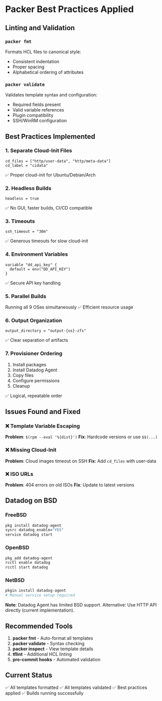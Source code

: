 # Packer Best Practices Applied

## Linting and Validation

### `packer fmt`
Formats HCL files to canonical style:
- Consistent indentation
- Proper spacing
- Alphabetical ordering of attributes

### `packer validate`
Validates template syntax and configuration:
- Required fields present
- Valid variable references
- Plugin compatibility
- SSH/WinRM configuration

## Best Practices Implemented

### 1. **Separate Cloud-Init Files**
```hcl
cd_files = ["http/user-data", "http/meta-data"]
cd_label = "cidata"
```
✅ Proper cloud-init for Ubuntu/Debian/Arch

### 2. **Headless Builds**
```hcl
headless = true
```
✅ No GUI, faster builds, CI/CD compatible

### 3. **Timeouts**
```hcl
ssh_timeout = "30m"
```
✅ Generous timeouts for slow cloud-init

### 4. **Environment Variables**
```hcl
variable "dd_api_key" {
  default = env("DD_API_KEY")
}
```
✅ Secure API key handling

### 5. **Parallel Builds**
Running all 9 OSes simultaneously
✅ Efficient resource usage

### 6. **Output Organization**
```hcl
output_directory = "output-{os}-zfs"
```
✅ Clear separation of artifacts

### 7. **Provisioner Ordering**
1. Install packages
2. Install Datadog Agent
3. Copy files
4. Configure permissions
5. Cleanup

✅ Logical, repeatable order

## Issues Found and Fixed

### ❌ Template Variable Escaping
**Problem**: `$(rpm --eval '%{dist}')`
**Fix**: Hardcode versions or use `$$(...)`

### ❌ Missing Cloud-Init
**Problem**: Cloud images timeout on SSH
**Fix**: Add `cd_files` with user-data

### ❌ ISO URLs
**Problem**: 404 errors on old ISOs
**Fix**: Update to latest versions

## Datadog on BSD

### FreeBSD
```bash
pkg install datadog-agent
sysrc datadog_enable="YES"
service datadog start
```

### OpenBSD
```bash
pkg_add datadog-agent
rcctl enable datadog
rcctl start datadog
```

### NetBSD
```bash
pkgin install datadog-agent
# Manual service setup required
```

**Note**: Datadog Agent has limited BSD support. Alternative: Use HTTP API directly (current implementation).

## Recommended Tools

1. **packer fmt** - Auto-format all templates
2. **packer validate** - Syntax checking
3. **packer inspect** - View template details
4. **tflint** - Additional HCL linting
5. **pre-commit hooks** - Automated validation

## Current Status

✅ All templates formatted
✅ All templates validated
✅ Best practices applied
✅ Builds running successfully
